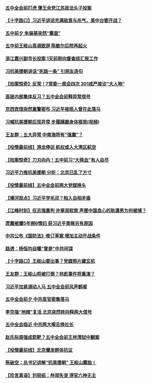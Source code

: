#### [五中全会前打虎 薄王余党江苏政法头子投案](../pages/prog1138/a102971295.md) 
#### [【十字路口】习近平讲话充满敌意与杀气，美中台要开战？](../pages/prog1138/a102971001.md) 
#### [五中前夕 朱镕基突然“露面”](../pages/prog1138/a102971023.md) 
#### [五中前王岐山高调致辞 陈敏尔后院再起火](../pages/prog1138/a102971000.md) 
#### [浙江嘉兴副市长投案 1天前刚向督查组汇报工作](../pages/prog1138/a102970749.md) 
#### [习抗美援朝讲话“死路一条” 引网友造句](../pages/prog1138/a102970665.md) 
#### [【拍案惊奇】反常！7常委一周会四次 301戒严接诊“大人物”](../pages/prog1138/a102970607.md) 
#### [高层内部集体反习？五中全会前释异常信号](../pages/prog1138/a102970586.md) 
#### [京西宾馆突然重警密布 习近平接班人曾在此落马](../pages/prog1138/a102970529.md) 
#### [习喊抗美援朝后现异常 步履蹒跚身体摇晃(视频)](../pages/prog1138/a102970482.md) 
#### [王友群：五大异常 中南海将有“强震”？](../pages/prog1138/a102969787.md) 
#### [【役情最前线】港龙停运 航权或入大湾区航空](../pages/prog1138/a102969659.md) 
#### [【拍案惊奇】刀刃向内！五中前习“大换血”有人自尽](../pages/prog1138/a102969044.md) 
#### [习近平力推抗美援朝 分析：北京已乱了方寸](../pages/prog1138/a102968862.md) 
#### [【役情最前线】五中全会前两大党媒换头](../pages/prog1138/a102968658.md) 
#### [【横河观点】习近平学毛邓？陷入自相矛盾](../pages/prog1138/a102968809.md) 
#### [【江峰时刻】任志强重判 许章润软禁 声援中国良心的耿潇男为何被捕？](../pages/prog1138/a102968778.md) 
#### [庹震被爆5年拥6情妇 获习近平青睐另有原因](../pages/prog1138/a102968680.md) 
#### [中共公布《国防法》修订草案 增加主动开战条件](../pages/prog1138/a102968493.md) 
#### [路透：杨恒均自曝“曾是”中共间谍](../pages/prog1138/a102968369.md) 
#### [【十字路口】王岐山要出事？党媒照片藏玄机](../pages/prog1138/a102968321.md) 
#### [王友群：王岐山将被打倒？林彪事件将重演？](../pages/prog1138/a102968144.md) 
#### [习近平加紧调动人马 五中全会前风声鹤唳](../pages/prog1138/a102968038.md) 
#### [五中全会前夕 中共高官密集落马](../pages/prog1138/a102967960.md) 
#### [李克强“地摊”复活 北京突然转向释两大信号](../pages/prog1138/a102967917.md) 
#### [五中全会临近 中共两大喉舌换社长](../pages/prog1138/a102967876.md) 
#### [赵乐际周强成箭靶？五中全会前王林清狱中翻案](../pages/prog1138/a102967859.md) 
#### [【役情最前线】北京爆发群体抗议](../pages/prog1138/a102967850.md) 
#### [陈破空：总书记讲解“抗美援朝” 王岐山露脸！](../pages/prog1138/a102967578.md) 
#### [【珍言真语】刘锐绍：林郑失宠 港官六神无主](../pages/prog1138/a102967114.md) 
